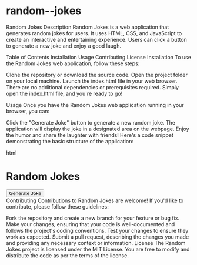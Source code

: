 # random--jokes
Random Jokes
Description
Random Jokes is a web application that generates random jokes for users. It uses HTML, CSS, and JavaScript to create an interactive and entertaining experience. Users can click a button to generate a new joke and enjoy a good laugh.

Table of Contents
Installation
Usage
Contributing
License
Installation
To use the Random Jokes web application, follow these steps:

Clone the repository or download the source code.
Open the project folder on your local machine.
Launch the index.html file in your web browser.
There are no additional dependencies or prerequisites required. Simply open the index.html file, and you're ready to go!

Usage
Once you have the Random Jokes web application running in your browser, you can:

Click the "Generate Joke" button to generate a new random joke.
The application will display the joke in a designated area on the webpage.
Enjoy the humor and share the laughter with friends!
Here's a code snippet demonstrating the basic structure of the application:

html
<!DOCTYPE html>
<html>
  <head>
    <title>Random Jokes</title>
    <link rel="stylesheet" type="text/css" href="styles.css">
    <script src="script.js"></script>
  </head>
  <body>
    <div class="container">
      <h1>Random Jokes</h1>
      <div id="joke-container"></div>
      <button onclick="generateJoke()">Generate Joke</button>
    </div>
  </body>
</html>
Contributing
Contributions to Random Jokes are welcome! If you'd like to contribute, please follow these guidelines:

Fork the repository and create a new branch for your feature or bug fix.
Make your changes, ensuring that your code is well-documented and follows the project's coding conventions.
Test your changes to ensure they work as expected.
Submit a pull request, describing the changes you made and providing any necessary context or information.
License
The Random Jokes project is licensed under the MIT License. You are free to modify and distribute the code as per the terms of the license.
